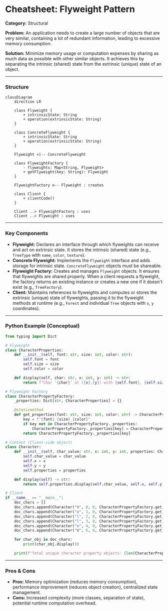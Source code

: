 
# Cheatsheet: Flyweight Pattern

**Category:** Structural

**Problem:** An application needs to create a large number of objects that are very similar, containing a lot of redundant information, leading to excessive memory consumption.

**Solution:** Minimize memory usage or computation expenses by sharing as much data as possible with other similar objects. It achieves this by separating the intrinsic (shared) state from the extrinsic (unique) state of an object.

---

### Structure

```mermaid
classDiagram
    direction LR

    class Flyweight {
        + intrinsicState: String
        + operation(extrinsicState: String)
    }

    class ConcreteFlyweight {
        + intrinsicState: String
        + operation(extrinsicState: String)
    }

    Flyweight <|-- ConcreteFlyweight

    class FlyweightFactory {
        - flyweights: Map<String, Flyweight>
        + getFlyweight(key: String): Flyweight
    }

    FlyweightFactory o-- Flyweight : creates

    class Client {
        + clientCode()
    }

    Client ..> FlyweightFactory : uses
    Client ..> Flyweight : uses
```

---

### Key Components

-   **Flyweight:** Declares an interface through which flyweights can receive and act on extrinsic state. It stores the intrinsic (shared) state (e.g., `TreeType` with `name`, `color`, `texture`).
-   **Concrete Flyweight:** Implements the `Flyweight` interface and adds storage for intrinsic state. `ConcreteFlyweight` objects must be shareable.
-   **Flyweight Factory:** Creates and manages `Flyweight` objects. It ensures that flyweights are shared properly. When a client requests a flyweight, the factory returns an existing instance or creates a new one if it doesn't exist (e.g., `TreeFactory`).
-   **Client:** Maintains references to flyweights and computes or stores the extrinsic (unique) state of flyweights, passing it to the flyweight methods at runtime (e.g., `Forest` and individual `Tree` objects with `x`, `y` coordinates).

---

### Python Example (Conceptual)

```python
from typing import Dict

# Flyweight
class CharacterProperties:
    def __init__(self, font: str, size: int, color: str):
        self.font = font
        self.size = size
        self.color = color

    def display(self, char: str, x: int, y: int) -> str:
        return f"Char '{char}' at ({x},{y}) with {self.font}, {self.size}, {self.color}"

# Flyweight Factory
class CharacterPropertyFactory:
    _properties: Dict[str, CharacterProperties] = {}

    @staticmethod
    def get_properties(font: str, size: int, color: str) -> CharacterProperties:
        key = f"{font}_{size}_{color}"
        if key not in CharacterPropertyFactory._properties:
            CharacterPropertyFactory._properties[key] = CharacterProperties(font, size, color)
        return CharacterPropertyFactory._properties[key]

# Context (Client-side object)
class Character:
    def __init__(self, char_value: str, x: int, y: int, properties: CharacterProperties):
        self.char_value = char_value
        self.x = x
        self.y = y
        self.properties = properties

    def display(self) -> str:
        return self.properties.display(self.char_value, self.x, self.y)

# Client
if __name__ == "__main__":
    doc_chars = []
    doc_chars.append(Character("H", 0, 0, CharacterPropertyFactory.get_properties("Arial", 12, "Black")))
    doc_chars.append(Character("e", 1, 0, CharacterPropertyFactory.get_properties("Arial", 12, "Black")))
    doc_chars.append(Character("l", 2, 0, CharacterPropertyFactory.get_properties("Arial", 12, "Black")))
    doc_chars.append(Character("l", 3, 0, CharacterPropertyFactory.get_properties("Arial", 12, "Black")))
    doc_chars.append(Character("o", 4, 0, CharacterPropertyFactory.get_properties("Arial", 12, "Black")))
    doc_chars.append(Character("W", 6, 0, CharacterPropertyFactory.get_properties("Times New Roman", 14, "Red")))

    for char_obj in doc_chars:
        print(char_obj.display())

    print(f"Total unique character property objects: {len(CharacterPropertyFactory._properties)}")
```

---

### Pros & Cons

-   **Pros:** Memory optimization (reduces memory consumption), performance improvement (reduces object creation), centralized state management.
-   **Cons:** Increased complexity (more classes, separation of state), potential runtime computation overhead.
